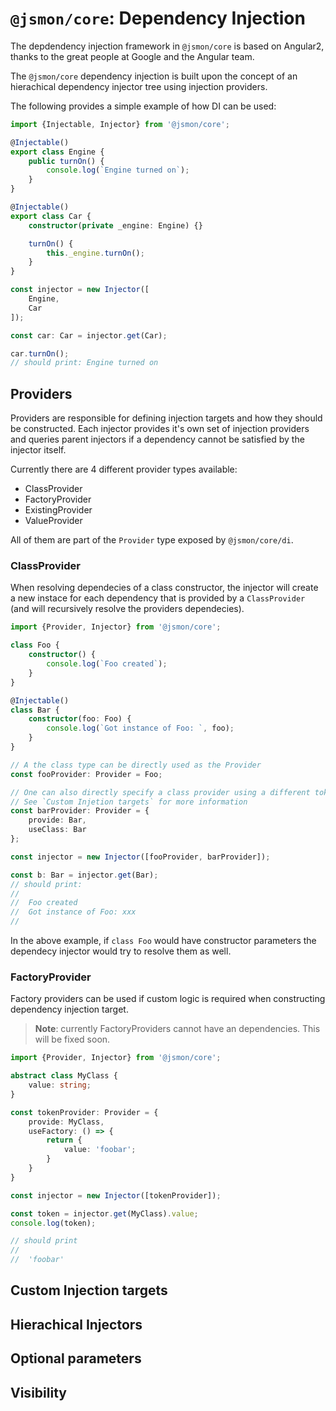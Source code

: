 # `@jsmon/core`: Dependency Injection

The depdendency injection framework in `@jsmon/core` is based on Angular2, thanks to the great people at Google and the Angular team.


The `@jsmon/core` dependency injection is built upon the concept of an hierachical dependency injector tree using injection providers.

The following provides a simple example of how DI can be used:

```typescript
import {Injectable, Injector} from '@jsmon/core';

@Injectable()
export class Engine {
    public turnOn() {
        console.log(`Engine turned on`);
    }
}

@Injectable()
export class Car {
    constructor(private _engine: Engine) {}

    turnOn() {
        this._engine.turnOn();
    }
}

const injector = new Injector([
    Engine,
    Car
]);

const car: Car = injector.get(Car);

car.turnOn();
// should print: Engine turned on

```

## Providers

Providers are responsible for defining injection targets and how they should be constructed. Each injector provides it's own set of injection providers and queries parent injectors if a dependency cannot be satisfied by the injector itself.  

Currently there are 4 different provider types available:

* ClassProvider
* FactoryProvider
* ExistingProvider
* ValueProvider
  
All of them are part of the `Provider` type exposed by `@jsmon/core/di`.

### ClassProvider

When resolving dependecies of a class constructor, the injector will create a new instace for each dependency that is provided by a `ClassProvider` (and will recursively resolve the providers dependecies).

```typescript
import {Provider, Injector} from '@jsmon/core';

class Foo {
    constructor() {
        console.log(`Foo created`);
    }
}

@Injectable()
class Bar {
    constructor(foo: Foo) {
        console.log(`Got instance of Foo: `, foo);
    }
}

// A the class type can be directly used as the Provider
const fooProvider: Provider = Foo;

// One can also directly specify a class provider using a different token
// See `Custom Injetion targets` for more information
const barProvider: Provider = {
    provide: Bar,
    useClass: Bar
};

const injector = new Injector([fooProvider, barProvider]);

const b: Bar = injector.get(Bar);
// should print:
//
//  Foo created
//  Got instance of Foo: xxx
//
```

In the above example, if `class Foo` would have constructor parameters the dependecy injector would try to resolve them as well.

### FactoryProvider

Factory providers can be used if custom logic is required when constructing dependency injection target. 

> **Note**: currently FactoryProviders cannot have an dependencies. This will be fixed soon.

```typescript
import {Provider, Injector} from '@jsmon/core';

abstract class MyClass {
    value: string;
}

const tokenProvider: Provider = {
    provide: MyClass,
    useFactory: () => {
        return {
            value: 'foobar';
        }
    }
}

const injector = new Injector([tokenProvider]);

const token = injector.get(MyClass).value;
console.log(token);

// should print
//
//  'foobar'
```

## Custom Injection targets

## Hierachical Injectors

## Optional parameters

## Visibility